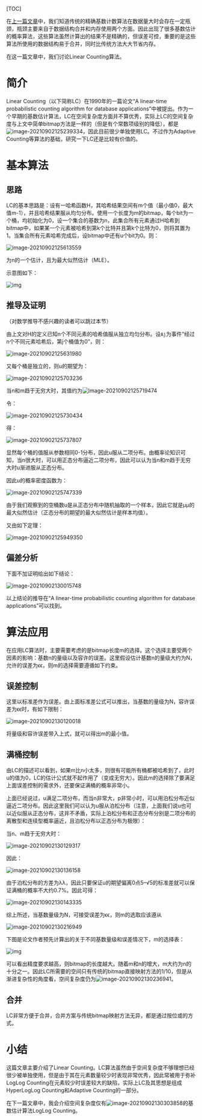 [TOC]



在[上一篇文章](http://blog.codinglabs.org/articles/algorithms-for-cardinality-estimation-part-i.html)中，我们知道传统的精确基数计数算法在数据量大时会存在一定瓶颈，瓶颈主要来自于数据结构合并和内存使用两个方面。因此出现了很多基数估计的概率算法，这些算法虽然计算出的结果不是精确的，但误差可控，重要的是这些算法所使用的数据结构易于合并，同时比传统方法大大节省内存。

在这一篇文章中，我们讨论Linear Counting算法。

# 简介

Linear Counting（以下简称LC）在1990年的一篇论文“A linear-time probabilistic counting algorithm for database applications”中被提出。作为一个早期的基数估计算法，LC在空间复杂度方面并不算优秀，实际上LC的空间复杂度与上文中简单bitmap方法是一样的（但是有个常数项级别的降低），都是![image-20210902125239334](%E5%9F%BA%E6%95%B0%E8%AE%A1%E6%95%B02%20-%20Linear%20Counting.assets/image-20210902125239334.png)，因此目前很少单独使用LC。不过作为Adaptive Counting等算法的基础，研究一下LC还是比较有价值的。

# 基本算法

## 思路

LC的基本思路是：设有一哈希函数H，其哈希结果空间有m个值（最小值0，最大值m-1），并且哈希结果服从均匀分布。使用一个长度为m的bitmap，每个bit为一个桶，均初始化为0，设一个集合的基数为n，此集合所有元素通过H哈希到bitmap中，如果某一个元素被哈希到第k个比特并且第k个比特为0，则将其置为1。当集合所有元素哈希完成后，设bitmap中还有u个bit为0。则：

![image-20210902125613559](%E5%9F%BA%E6%95%B0%E8%AE%A1%E6%95%B02%20-%20Linear%20Counting.assets/image-20210902125613559.png)

为n的一个估计，且为最大似然估计（MLE）。

示意图如下：

![img](%E5%9F%BA%E6%95%B0%E8%AE%A1%E6%95%B02%20-%20.assets/1.png)

## 推导及证明

（对数学推导不感兴趣的读者可以跳过本节）

由上文对H的定义已知n个不同元素的哈希值服从独立均匀分布。设`Aj`为事件“经过n个不同元素哈希后，第j个桶值为0”，则：

![image-20210902125631980](%E5%9F%BA%E6%95%B0%E8%AE%A1%E6%95%B02%20-%20Linear%20Counting.assets/image-20210902125631980.png)

又每个桶是独立的，则u的期望为：

![image-20210902125703236](%E5%9F%BA%E6%95%B0%E8%AE%A1%E6%95%B02%20-%20Linear%20Counting.assets/image-20210902125703236.png)

当n和m趋于无穷大时，其值约为![image-20210902125719474](%E5%9F%BA%E6%95%B0%E8%AE%A1%E6%95%B02%20-%20Linear%20Counting.assets/image-20210902125719474.png)

令：

![image-20210902125730434](%E5%9F%BA%E6%95%B0%E8%AE%A1%E6%95%B02%20-%20Linear%20Counting.assets/image-20210902125730434.png)

得：

![image-20210902125737807](%E5%9F%BA%E6%95%B0%E8%AE%A1%E6%95%B02%20-%20Linear%20Counting.assets/image-20210902125737807.png)

显然每个桶的值服从参数相同0-1分布，因此u服从二项分布。由概率论知识可知，当n很大时，可以用正态分布逼近二项分布，因此可以认为当n和m趋于无穷大时u渐进服从正态分布。

因此u的概率密度函数为：

![image-20210902125747339](%E5%9F%BA%E6%95%B0%E8%AE%A1%E6%95%B02%20-%20Linear%20Counting.assets/image-20210902125747339.png)

由于我们观察到的空桶数u是从正态分布中随机抽取的一个样本，因此它就是μμ的最大似然估计（正态分布的期望的最大似然估计是样本均值）。

又由如下定理：

![image-20210902125949350](%E5%9F%BA%E6%95%B0%E8%AE%A1%E6%95%B02%20-%20Linear%20Counting.assets/image-20210902125949350.png)

## 偏差分析

下面不加证明给出如下结论：

![image-20210902130015748](%E5%9F%BA%E6%95%B0%E8%AE%A1%E6%95%B02%20-%20Linear%20Counting.assets/image-20210902130015748.png)

以上结论的推导在“A linear-time probabilistic counting algorithm for database applications”可以找到。

# 算法应用

在应用LC算法时，主要需要考虑的是bitmap长度m的选择。这个选择主要受两个因素的影响：基数n的量级以及容许的误差。这里假设估计基数n的量级大约为N，允许的误差为ϵϵ，则m的选择需要遵循如下约束。

## 误差控制

这里以标准差作为误差。由上面标准差公式可以推出，当基数的量级为N，容许误差为ϵϵ时，有如下限制：

![image-20210902130120018](%E5%9F%BA%E6%95%B0%E8%AE%A1%E6%95%B02%20-%20Linear%20Counting.assets/image-20210902130120018.png)

将量级和容许误差带入上式，就可以得出m的最小值。

## 满桶控制

由LC的描述可以看到，如果m比n小太多，则很有可能所有桶都被哈希到了，此时u的值为0，LC的估计公式就不起作用了（变成无穷大）。因此m的选择除了要满足上面误差控制的需求外，还要保证满桶的概率非常小。

上面已经说过，u满足二项分布，而当n非常大，p非常小时，可以用泊松分布近似逼近二项分布。因此这里我们可以认为u服从泊松分布（注意，上面我们说u也可以近似服从正态分布，这并不矛盾，实际上泊松分布和正态分布分别是二项分布的离散型和连续型概率逼近，且泊松分布以正态分布为极限）：

当n、m趋于无穷大时：

![image-20210902130129317](%E5%9F%BA%E6%95%B0%E8%AE%A1%E6%95%B02%20-%20Linear%20Counting.assets/image-20210902130129317.png)

因此：

![image-20210902130136158](%E5%9F%BA%E6%95%B0%E8%AE%A1%E6%95%B02%20-%20Linear%20Counting.assets/image-20210902130136158.png)

由于泊松分布的方差为λλ，因此只要保证u的期望偏离0点5–√5的标准差就可以保证满桶的概率不大约0.7%。因此可得：

![image-20210902130143335](%E5%9F%BA%E6%95%B0%E8%AE%A1%E6%95%B02%20-%20Linear%20Counting.assets/image-20210902130143335.png)

综上所述，当基数量级为N，可接受误差为ϵϵ，则m的选取应该遵从

![image-20210902130216949](%E5%9F%BA%E6%95%B0%E8%AE%A1%E6%95%B02%20-%20Linear%20Counting.assets/image-20210902130216949.png)

下图是论文作者预先计算出的关于不同基数量级和误差情况下，m的选择表：

![img](%E5%9F%BA%E6%95%B0%E8%AE%A1%E6%95%B02%20-%20.assets/2.png)

可以看出精度要求越高，则bitmap的长度越大。随着m和n的增大，m大约为n的十分之一。因此LC所需要的空间只有传统的bitmap直接映射方法的1/10，但是从渐进复杂性的角度看，空间复杂度仍为![image-20210902130236941](%E5%9F%BA%E6%95%B0%E8%AE%A1%E6%95%B02%20-%20Linear%20Counting.assets/image-20210902130236941.png)。

## 合并

LC非常方便于合并，合并方案与传统bitmap映射方法无异，都是通过按位或的方式。

# 小结

这篇文章主要介绍了Linear Counting。LC算法虽然由于空间复杂度不够理想已经很少被单独使用，但是由于其在元素数量较少时表现非常优秀，因此常被用于弥补LogLog Counting在元素较少时误差较大的缺陷，实际上LC及其思想是组成HyperLogLog Counting和Adaptive Counting的一部分。

在下一篇文章中，我会介绍空间复杂度仅有![image-20210902130303858](%E5%9F%BA%E6%95%B0%E8%AE%A1%E6%95%B02%20-%20Linear%20Counting.assets/image-20210902130303858.png)的基数估计算法LogLog Counting。